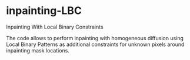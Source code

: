 # inpainting-LBC
Inpainting With Local Binary Constraints

The code allows to perform inpainting with homogeneous diffusion using Local Binary Patterns as additional constraints
for unknown pixels around inpainting mask locations. 
